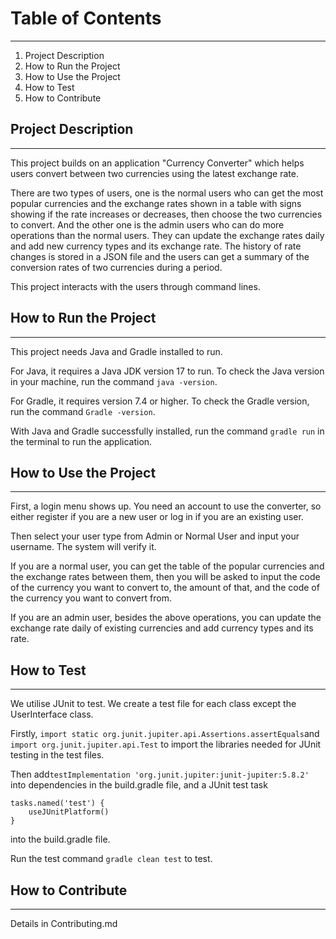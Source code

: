 # Table of Contents
***
1. Project Description
2. How to Run the Project
3. How to Use the Project
4. How to Test
5. How to Contribute

## Project Description 
***
This project builds on an application "Currency Converter" which helps users convert between two currencies using the latest exchange rate. 

There are two types of users, one is the normal users who can get the most popular currencies and the exchange rates shown in a table with signs showing if the rate increases or decreases, then choose the two currencies to convert. 
And the other one is the admin users who can do more operations than the normal users. They can update the exchange rates daily and add new currency types and its exchange rate. 
The history of rate changes is stored in a JSON file and the users can get a summary of the conversion rates of two currencies during a period. 

This project interacts with the users through command lines. 
## How to Run the Project
***
This project needs Java and Gradle installed to run. 

For Java, it requires a Java JDK version 17 to run. To check the Java version in your machine, run the command ```java -version```. 

For Gradle, it requires version 7.4 or higher. To check the Gradle version, run the command ```Gradle -version```. 

With Java and Gradle successfully installed, run the command ```gradle run``` in the terminal to run the application. 
## How to Use the Project
***
First, a login menu shows up. You need an account to use the converter, so either register if you are a new user or log in if you are an existing user. 

Then select your user type from Admin or Normal User and input your username. The system will verify it. 

If you are a normal user, you can get the table of the popular currencies and the exchange rates between them, then you will be asked to input the code of the currency you want to convert to, the amount of that, and the code of the currency you want to convert from. 

If you are an admin user, besides the above operations, you can update the exchange rate daily of existing currencies and add currency types and its rate.
## How to Test
***
We utilise JUnit to test. We create a test file for each class except the UserInterface class. 

Firstly, ```import static org.junit.jupiter.api.Assertions.assertEquals```and ```import org.junit.jupiter.api.Test``` to import the libraries needed for JUnit testing in the test files. 

Then add```testImplementation 'org.junit.jupiter:junit-jupiter:5.8.2'``` into dependencies in the build.gradle file, and a JUnit test task 
```
tasks.named('test') {
    useJUnitPlatform()
}
```
into the build.gradle file. 

Run the test command ```gradle clean test``` to test. 
## How to Contribute
***
Details in Contributing.md
